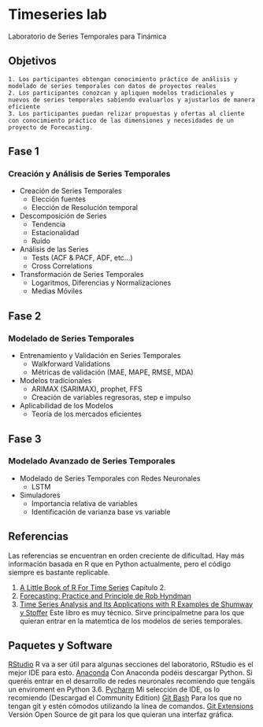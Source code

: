 # Timeseries lab
Laboratorio de Series Temporales para Tinámica

## Objetivos
    1. Los participantes obtengan conocimiento práctico de análisis y modelado de series temporales con datos de proyectos reales
    2. Los participantes conozcan y apliquen modelos tradicionales y nuevos de series temporales sabiendo evaluarlos y ajustarlos de manera eficiente
    3. Los participantes puedan relizar propuestas y ofertas al cliente con conocimiento práctico de las dimensiones y necesidades de un proyecto de Forecasting. 


## Fase 1
### Creación y Análisis de Series Temporales
   - Creación de Series Temporales
       - Elección fuentes
       - Elección de Resolución temporal
   - Descomposición de Series
       - Tendencia
       - Estacionalidad
       - Ruido
   - Análisis de las Series
       - Tests (ACF & PACF, ADF, etc…)
       - Cross Correlations
   - Transformación de Series Temporales
        - Logaritmos, Diferencias y Normalizaciones
        - Medias Móviles

## Fase 2
### Modelado de Series Temporales
   - Entrenamiento y Validación en Series Temporales
       - Walkforward Validations
       - Métricas de validación (MAE, MAPE, RMSE, MDA)
   - Modelos tradicionales 
      - ARIMAX (SARIMAX), prophet, FFS
      - Creación de variables regresoras, step e impulso
  - Aplicabilidad de los Modelos
      - Teoría de los mercados eficientes 


## Fase 3
### Modelado Avanzado de Series Temporales
   - Modelado de Series Temporales con Redes Neuronales
      - LSTM
   - Simuladores
      - Importancia relativa de variables
      - Identificación de varianza base vs variable




## Referencias 
Las referencias se encuentran en orden creciente de dificultad. Hay más información basada en R que en Python actualmente, pero el código siempre es bastante replicable.
1. [A Little Book of R For Time Series](https://buildmedia.readthedocs.org/media/pdf/a-little-book-of-r-for-time-series/latest/a-little-book-of-r-for-time-series.pdf) 
Capítulo 2.
2. [Forecasting: Practice and Principle de Rob Hyndman](https://otexts.com/fpp2/)  
3. [Time Series Analysis and Its Applications with R Examples de Shumway y Stoffer](https://www.researchgate.net/publication/265365840_Time_Series_Analysis_and_Its_Applications_With_R_Examples) Este libro es muy técnico. Sirve principalmetne para los que quieran entrar en la matemtica de los modelos de series temporales.

## Paquetes y Software
[RStudio](https://rstudio.com/products/rstudio/) R va a ser útil para algunas secciones del laboratorio, RStudio es el mejor IDE para esto.
[Anaconda](https://www.anaconda.com/products/individual) Con Anaconda podéis descargar Python. Si queréis entrar en el desarrollo de redes neuronales recomiendo que tengáis un enviroment en Python 3.6. 
[Pycharm](https://www.jetbrains.com/es-es/pycharm/download/#section=windows) Mi selección de IDE, os lo recomiendo (Descargad el Community Edition)
[Git Bash](https://git-scm.com/downloads) Para los que no tengan git y estén cómodos utilizando la línea de comandos. 
[Git Extensions](http://gitextensions.github.io/) Versión Open Source de git para los que quieran una interfaz gráfica. 

